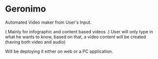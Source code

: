 
# Geronimo
Automated Video maker from User's Input.

( Mainly for infographic and content based videos .) User will only type in what he wants to know, based on that, a video content will be created (having both video and audio)


Will be deploying it either on web or a PC application.
